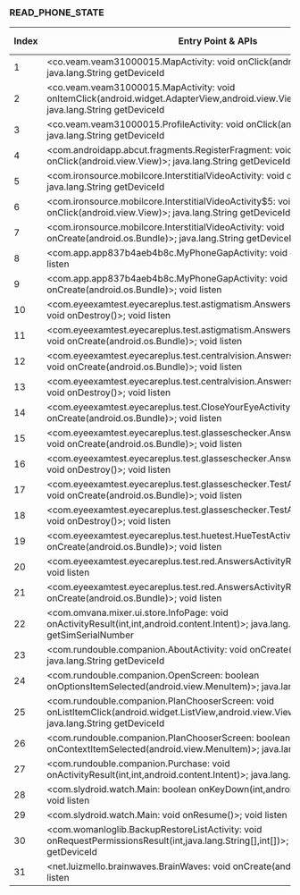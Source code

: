 ### READ_PHONE_STATE
| Index | Entry Point & APIs | Screen shot | Resource id | Label |
| ------------- | ------------- | ------------- |-------------|-------------|
| 1 | <co.veam.veam31000015.MapActivity: void onClick(android.view.View)>; java.lang.String getDeviceId | ![](D:\COSMOS\output\py\Play_win8\Health_Fitness\co.veam.veam31000015\co.veam.veam31000015.MapActivity.png) |  | T|
| 2 | <co.veam.veam31000015.MapActivity: void onItemClick(android.widget.AdapterView,android.view.View,int,long)>; java.lang.String getDeviceId | ![](D:\COSMOS\output\py\Play_win8\Health_Fitness\co.veam.veam31000015\co.veam.veam31000015.MapActivity.png) |  | T |
| 3 | <co.veam.veam31000015.ProfileActivity: void onClick(android.view.View)>; java.lang.String getDeviceId | ![](D:\COSMOS\output\py\Play_win8\Health_Fitness\co.veam.veam31000015\co.veam.veam31000015.ProfileActivity.png) |  | D |
| 4 | <com.androidapp.abcut.fragments.RegisterFragment: void onClick(android.view.View)>; java.lang.String getDeviceId | ![](D:\COSMOS\output\py\Play_win8\Health_Fitness\com.androidapp.abcut\com.androidapp.abcut.activity.LoginActivity.png) |  | D |
| 5 | <com.ironsource.mobilcore.InterstitialVideoActivity: void onBackPressed()>; java.lang.String getDeviceId | ![](D:\COSMOS\output\py\Play_win8\Health_Fitness\com.andromo.dev457443.app442340\com.ironsource.mobilcore.InterstitialVideoActivity.png) |  | |
| 6 | <com.ironsource.mobilcore.InterstitialVideoActivity$5: void onClick(android.view.View)>; java.lang.String getDeviceId | ![](D:\COSMOS\output\py\Play_win8\Health_Fitness\com.andromo.dev457443.app442340\com.ironsource.mobilcore.InterstitialVideoActivity.png) |  | |
| 7 | <com.ironsource.mobilcore.InterstitialVideoActivity: void onCreate(android.os.Bundle)>; java.lang.String getDeviceId | ![](D:\COSMOS\output\py\Play_win8\Health_Fitness\com.andromo.dev457443.app442340\com.ironsource.mobilcore.InterstitialVideoActivity.png) |  | |
| 8 | <com.app.app837b4aeb4b8c.MyPhoneGapActivity: void onDestroy()>; void listen | ![](D:\COSMOS\output\py\Play_win8\Health_Fitness\com.app.app837b4aeb4b8c\com.app.app837b4aeb4b8c.MyPhoneGapActivity.png) |  | |
| 9 | <com.app.app837b4aeb4b8c.MyPhoneGapActivity: void onCreate(android.os.Bundle)>; void listen | ![](D:\COSMOS\output\py\Play_win8\Health_Fitness\com.app.app837b4aeb4b8c\com.app.app837b4aeb4b8c.MyPhoneGapActivity.png) |  | |
| 10 | <com.eyeexamtest.eyecareplus.test.astigmatism.AnswersActivityAstigmatism: void onDestroy()>; void listen | ![](D:\COSMOS\output\py\Play_win8\Health_Fitness\com.eyeexamtest.eyecareplus\com.eyeexamtest.eyecareplus.test.astigmatism.AnswersActivityAstigmatism.png) |  | |
| 11 | <com.eyeexamtest.eyecareplus.test.astigmatism.AnswersActivityAstigmatism: void onCreate(android.os.Bundle)>; void listen | ![](D:\COSMOS\output\py\Play_win8\Health_Fitness\com.eyeexamtest.eyecareplus\com.eyeexamtest.eyecareplus.test.astigmatism.AnswersActivityAstigmatism.png) |  | |
| 12 | <com.eyeexamtest.eyecareplus.test.centralvision.AnswersActivityCentralVision: void onCreate(android.os.Bundle)>; void listen | ![](D:\COSMOS\output\py\Play_win8\Health_Fitness\com.eyeexamtest.eyecareplus\com.eyeexamtest.eyecareplus.test.centralvision.AnswersActivityCentralVision.png) |  | F |
| 13 | <com.eyeexamtest.eyecareplus.test.centralvision.AnswersActivityCentralVision: void onDestroy()>; void listen | ![](D:\COSMOS\output\py\Play_win8\Health_Fitness\com.eyeexamtest.eyecareplus\com.eyeexamtest.eyecareplus.test.centralvision.AnswersActivityCentralVision.png) |  | F |
| 14 | <com.eyeexamtest.eyecareplus.test.CloseYourEyeActivity: void onCreate(android.os.Bundle)>; void listen | ![](D:\COSMOS\output\py\Play_win8\Health_Fitness\com.eyeexamtest.eyecareplus\com.eyeexamtest.eyecareplus.test.CloseYourEyeActivity.png) |  | F |
| 15 | <com.eyeexamtest.eyecareplus.test.glasseschecker.AnswersActivityDuochrome: void onCreate(android.os.Bundle)>; void listen | ![](D:\COSMOS\output\py\Play_win8\Health_Fitness\com.eyeexamtest.eyecareplus\com.eyeexamtest.eyecareplus.test.glasseschecker.AnswersActivityDuochrome.png) |  | F |
| 16 | <com.eyeexamtest.eyecareplus.test.glasseschecker.AnswersActivityDuochrome: void onDestroy()>; void listen | ![](D:\COSMOS\output\py\Play_win8\Health_Fitness\com.eyeexamtest.eyecareplus\com.eyeexamtest.eyecareplus.test.glasseschecker.AnswersActivityDuochrome.png) |  | F |
| 17 | <com.eyeexamtest.eyecareplus.test.glasseschecker.TestActivityDuochrome: void onCreate(android.os.Bundle)>; void listen | ![](D:\COSMOS\output\py\Play_win8\Health_Fitness\com.eyeexamtest.eyecareplus\com.eyeexamtest.eyecareplus.test.glasseschecker.TestActivityDuochrome.png) |  | |
| 18 | <com.eyeexamtest.eyecareplus.test.glasseschecker.TestActivityDuochrome: void onDestroy()>; void listen | ![](D:\COSMOS\output\py\Play_win8\Health_Fitness\com.eyeexamtest.eyecareplus\com.eyeexamtest.eyecareplus.test.glasseschecker.TestActivityDuochrome.png) |  | |
| 19 | <com.eyeexamtest.eyecareplus.test.huetest.HueTestActivity: void onCreate(android.os.Bundle)>; void listen | ![](D:\COSMOS\output\py\Play_win8\Health_Fitness\com.eyeexamtest.eyecareplus\com.eyeexamtest.eyecareplus.test.huetest.HueTestActivity.png) |  | F |
| 20 | <com.eyeexamtest.eyecareplus.test.red.AnswersActivityRed: void onDestroy()>; void listen | ![](D:\COSMOS\output\py\Play_win8\Health_Fitness\com.eyeexamtest.eyecareplus\com.eyeexamtest.eyecareplus.test.red.AnswersActivityRed.png) |  | |
| 21 | <com.eyeexamtest.eyecareplus.test.red.AnswersActivityRed: void onCreate(android.os.Bundle)>; void listen | ![](D:\COSMOS\output\py\Play_win8\Health_Fitness\com.eyeexamtest.eyecareplus\com.eyeexamtest.eyecareplus.test.red.AnswersActivityRed.png) |  | |
| 22 | <com.omvana.mixer.ui.store.InfoPage: void onActivityResult(int,int,android.content.Intent)>; java.lang.String getSimSerialNumber | ![](D:\COSMOS\output\py\Play_win8\Health_Fitness\com.omvana.mixer\com.omvana.mixer.ui.store.InfoPage.png) |  | F |
| 23 | <com.rundouble.companion.AboutActivity: void onCreate(android.os.Bundle)>; java.lang.String getDeviceId | ![](D:\COSMOS\output\py\Play_win8\Health_Fitness\com.rundouble.companion\com.rundouble.companion.AboutActivity.png) |  | F |
| 24 | <com.rundouble.companion.OpenScreen: boolean onOptionsItemSelected(android.view.MenuItem)>; java.lang.String getDeviceId | ![](D:\COSMOS\output\py\Play_win8\Health_Fitness\com.rundouble.companion\com.rundouble.companion.OpenScreen.png) |  | T |
| 25 | <com.rundouble.companion.PlanChooserScreen: void onListItemClick(android.widget.ListView,android.view.View,int,long)>; java.lang.String getDeviceId | ![](D:\COSMOS\output\py\Play_win8\Health_Fitness\com.rundouble.companion\com.rundouble.companion.PlanChooserScreen.png) |  | D |
| 26 | <com.rundouble.companion.PlanChooserScreen: boolean onContextItemSelected(android.view.MenuItem)>; java.lang.String getDeviceId | ![](D:\COSMOS\output\py\Play_win8\Health_Fitness\com.rundouble.companion\com.rundouble.companion.PlanChooserScreen.png) |  | D |
| 27 | <com.rundouble.companion.Purchase: void onActivityResult(int,int,android.content.Intent)>; java.lang.String getDeviceId | ![](D:\COSMOS\output\py\Play_win8\Health_Fitness\com.rundouble.companion\com.rundouble.companion.Purchase.png) |  | D |
| 28 | <com.slydroid.watch.Main: boolean onKeyDown(int,android.view.KeyEvent)>; void listen | ![](D:\COSMOS\output\py\Play_win8\Health_Fitness\com.slydroid.watch\com.slydroid.watch.Main.png) |  | D |
| 29 | <com.slydroid.watch.Main: void onResume()>; void listen | ![](D:\COSMOS\output\py\Play_win8\Health_Fitness\com.slydroid.watch\com.slydroid.watch.Main.png) |  | D |
| 30 | <com.womanloglib.BackupRestoreListActivity: void onRequestPermissionsResult(int,java.lang.String[],int[])>; java.lang.String getDeviceId | ![](D:\COSMOS\output\py\Play_win8\Health_Fitness\com.womanlog\com.womanloglib.BackupRestoreListActivity.png) |  | |
| 31 | <net.luizmello.brainwaves.BrainWaves: void onCreate(android.os.Bundle)>; void listen | ![](D:\COSMOS\output\py\Play_win8\Health_Fitness\net.luizmello.brainwaves\net.luizmello.brainwaves.BrainWaves.png) |  | |
